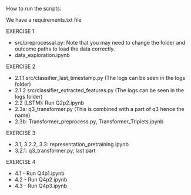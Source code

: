 

How to run the scripts:

We have a requirements.txt file 

EXERCISE 1
- src/preprocessal.py: Note that you may need to change the folder and outcome paths to load the data correctly.
- data_exploration.ipynb

EXERCISE 2
- 2.1.1 src/classifier_last_timestamp.py (The logs can be seen in the logs folder)
- 2.1.2 src/classifier_extracted_features.py (The logs can be seen in the logs folder)
- 2.2 (LSTM): Run Q2p2.ipynb
- 2.3a: q3_transformer.py (This is combined with a part of q3 hence the name)
- 2.3b: Transformer_preprocess.py, Transformer_Triplets.ipynb

EXERCISE 3
- 3.1, 3.2.2, 3.3: representation_pretraining.ipynb
- 3.2.1: q3_transformer.py, last part 

EXERCISE 4

- 4.1 - Run Q4p1.ipynb
- 4.2 - Run Q4p2.ipynb
- 4.3 - Run Q4p3.ipynb
